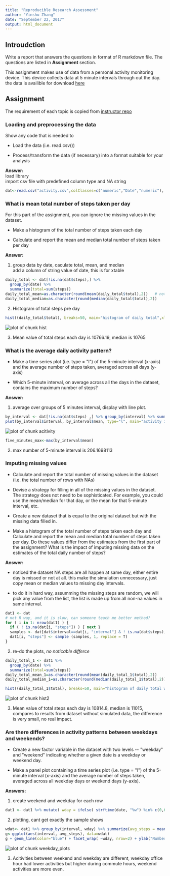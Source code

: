 ```yaml
---
title: "Reproducible Research Assessment"
author: "Yinshu Zhang"
date: "September 22, 2017"
output: html_document
---
```




## Introudction
Write a report that answers the questions in format of R markdown file. The questions are listed in **Assignment** section. 

This assignment makes use of data from a personal activity monitoring device. This device collects data at 5 minute intervals through out the day. the data is availible for download [here](https://d396qusza40orc.cloudfront.net/repdata%2Fdata%2Factivity.zip)



## Assignment
The requirement of each topic is copied from [instructor repo](https://github.com/yszhangit/RepData_PeerAssessment1)

### Loading and preprocessing the data
Show any code that is needed to

- Load the data (i.e. read.csv())

- Process/transform the data (if necessary) into a format suitable for your analysis


**Answer:**  
load library  
import csv file with predefined column type and NA string


```r
dat<-read.csv("activity.csv",colClasses=c("numeric","Date","numeric"), na.strings="NA")
```

### What is mean total number of steps taken per day
For this part of the assignment, you can ignore the missing values in the dataset.

- Make a histogram of the total number of steps taken each day

- Calculate and report the mean and median total number of steps taken per day

**Answer:**  
1. group data by date, caculate total, mean, and median  
add a column of string value of date, this is for xtable  

```r
daily_total <- dat[!is.na(dat$steps),] %>% 
  group_by(date) %>% 
  summarize(total=sum(steps))
daily_total_mean=as.character(round(mean(daily_total$total),2))   # not to use Scientific notation in knit
daily_total_median=as.character(round(median(daily_total$total),2))
```

2. Histogram of total steps pre day


```r
hist((daily_total$total), breaks=50, main="histogram of daily total",xlab="steps")
```

![plot of chunk hist](figure/hist-1.png)

3. Mean value of total steps each day is 10766.19, median is 10765


### What is the average daily activity pattern?
- Make a time series plot (i.e. type = "l") of the 5-minute interval (x-axis) and the average number of steps taken, averaged across all days (y-axis)

- Which 5-minute interval, on average across all the days in the dataset, contains the maximum number of steps?

**Answer:**  
1. average over groups of 5 minutes interval, display with line plot.

```r
by_interval <- dat[!is.na(dat$steps) ,] %>% group_by(interval) %>% summarize(mean=mean(steps))
plot(by_interval$interval, by_interval$mean, type="l", main="activity in 24 hours", ylab="steps", xlab="time")
```

![plot of chunk acitivity](figure/acitivity-1.png)


```r
five_minutes_max<-max(by_interval$mean)
```

2. max number of 5-minute interval is 206.1698113

### Imputing missing values
- Calculate and report the total number of missing values in the dataset (i.e. the total number of rows with NAs)

- Devise a strategy for filling in all of the missing values in the dataset. The strategy does not need to be sophisticated. For example, you could use the mean/median for that day, or the mean for that 5-minute interval, etc.

- Create a new dataset that is equal to the original dataset but with the missing data filled in.

- Make a histogram of the total number of steps taken each day and Calculate and report the mean and median total number of steps taken per day. Do these values differ from the estimates from the first part of the assignment? What is the impact of imputing missing data on the estimates of the total daily number of steps?

**Answer:**

- noticed the dataset NA steps are all happen at same day, either entire day is missed or not at all. this make the simulation unnecessary, just copy mean or median values to missing day intervals.

- to do it in hard way, assumming the missing steps are random, we will pick any value from the list, the list is made up from all non-na values in same interval.



```r
dat1 <- dat
# not R way, and it is slow, can someone teach me better method?
for ( i in 1: nrow(dat1) ) {
  if ( ! is.na(dat[i, "steps"]) ) { next }
  samples <- dat[dat$interval==dat[i, "interval"] & ! is.na(dat$steps), "steps"]
  dat1[i, "steps"] <- sample (samples, 1, replace = T)
}
```

2. re-do the plots, *no noticable differce*


```r
daily_total_1 <- dat1 %>% 
  group_by(date) %>% 
  summarize(total=sum(steps))
daily_total_mean_1=as.character(round(mean(daily_total_1$total),2))
daily_total_median_1=as.character(round(median(daily_total_1$total),2))
```

```r
hist((daily_total_1$total), breaks=50, main="histogram of daily total with simulated data",xlab="steps")
```

![plot of chunk hist2](figure/hist2-1.png)

3. Mean value of total steps each day is 10814.8, median is 11015, compares to results from dataset without simulated data, the difference is very small, no real impact.


### Are there differences in activity patterns between weekdays and weekends?
- Create a new factor variable in the dataset with two levels -- "weekday" and "weekend" indicating whether a given date is a weekday or weekend day.

- Make a panel plot containing a time series plot (i.e. type = "l") of the 5-minute interval (x-axis) and the average number of steps taken, averaged across all weekday days or weekend days (y-axis). 

**Answers:**  
1. create weekend and weekday for each row


```r
dat1 <- dat1 %>% mutate( wday = ifelse( strftime(date, "%w") %in% c(0,6), "weekend", "weekday" ) )
```

2. plotting, cant get exactly the sample shows


```r
wdat<- dat1 %>% group_by(interval, wday) %>% summarize(avg_steps = mean(steps))
g<-ggplot(aes(interval, avg_steps), data=wdat)
g + geom_line(color="blue") + facet_wrap( ~wday, nrow=2) + ylab("Number of Steps") + theme_bw()
```

![plot of chunk weekday_plots](figure/weekday_plots-1.png)

3. Acitivities between weekend and weekday are different, weekday office hour had lower activities but higher during commute hours, weekend activities are more even. 


